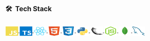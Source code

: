 ## 🛠 &nbsp;Tech Stack
<div align="center">
  <a href="https://github.com/Thauan-th">
 </div>
<div style="display: inline_block"><br>
  <img align="center" alt="th-Js" height="30" width="40" src="https://raw.githubusercontent.com/devicons/devicon/master/icons/javascript/javascript-plain.svg">
  <img align="center" alt="th-Ts" height="30" width="40" src="https://raw.githubusercontent.com/devicons/devicon/master/icons/typescript/typescript-plain.svg">
  <img align="center" alt="th-React" height="30" width="40" src="https://raw.githubusercontent.com/devicons/devicon/master/icons/react/react-original.svg">
  <img align="center" alt="th-HTML" height="30" width="40" src="https://raw.githubusercontent.com/devicons/devicon/master/icons/html5/html5-original.svg">
  <img align="center" alt="th-CSS" height="30" width="40" src="https://raw.githubusercontent.com/devicons/devicon/master/icons/css3/css3-original.svg">
  <img align="center" alt="th-Python" height="30" width="40" src="https://raw.githubusercontent.com/devicons/devicon/master/icons/python/python-original.svg">
  <img align="center" alt="th-Python" height="30" width="40" src="https://raw.githubusercontent.com/devicons/devicon/master/icons/flask/flask-original.svg">
  <img align="center"  height="30"  width="40" src="https://raw.githubusercontent.com/devicons/devicon/master/icons/nodejs/nodejs-original.svg" alt="Node"/>
  <img align="center"  height="30" width="40"  src="https://raw.githubusercontent.com/devicons/devicon/master/icons/mongodb/mongodb-original.svg" alt="MongoDB"/>
  <img align="center" height="30" width="40" src="https://raw.githubusercontent.com/devicons/devicon/master/icons/mysql/mysql-original.svg" alt="Mysql"/>
</div>


